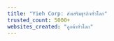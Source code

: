 ```yaml
---
title: "Yieh Corp: ส่งเสริมธุรกิจทั่วโลก"
trusted_count: 5000+
websites_created: "ลูกค้าทั่วโลก"
---
```


